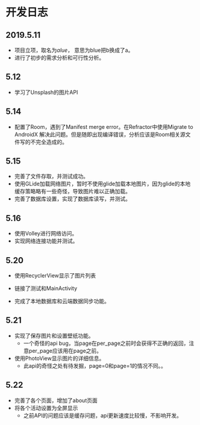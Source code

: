 # 开发日志

## 2019.5.11

- 项目立项，取名为*alue*， 意思为blue把b换成了a。
- 进行了初步的需求分析和可行性分析。

## 5.12

- 学习了Unsplash的图片API

## 5.14

- 配置了Room，遇到了Manifest merge error。在Refractor中使用Migrate to AndroidX 解决此问题。但是随即出现编译错误，分析应该是Room相关源文件写的不完全造成的。

## 5.15

- 完善了文件存取，并测试成功。
- 使用GLide加载网络图片，暂时不使用glide加载本地图片，因为glide的本地缓存策略略有一些奇怪，导致图片难以正确加载。
- 完善了数据库设置，实现了数据库读写，并测试。

## 5.16

- 使用Volley进行网络访问。
- 实现网络连接功能并测试。

## 5.20

- 使用RecyclerView显示了图片列表
- 链接了测试和MainActivity

- 完成了本地数据库和云端数据同步功能。

## 5.21

- 实现了保存图片和设置壁纸功能。
  - 一个奇怪的api bug，当page在per_page之前时会获得不正确的返回，注意per_page应该用在page之前。
- 使用PhotoView显示图片的详细信息。
  - 此api的奇怪之处有待发掘，page=0和page=1的情况不同。。

## 5.22

- 完善了各个页面，增加了about页面
- 将各个活动设置为全屏显示
  - 之前API的问题应该是缓存问题，api更新速度比较慢，不影响开发。
